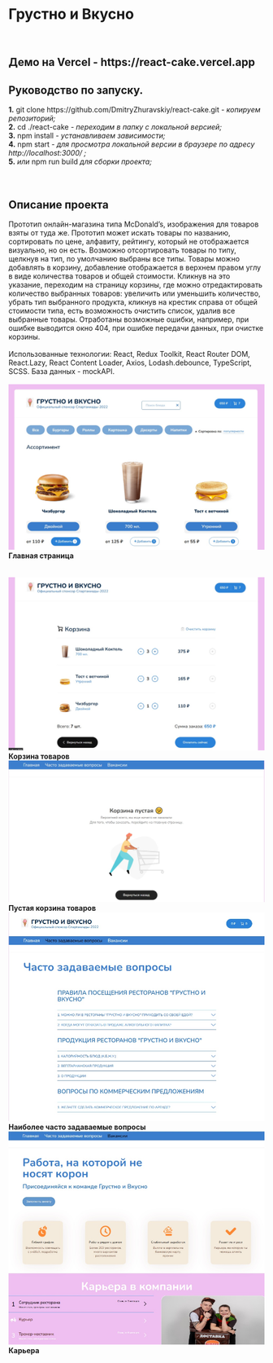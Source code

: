 <h1><b>Грустно и Вкусно</b></h1>
<br />
<h2><b>Демо на Vercel - </b>  https://react-cake.vercel.app </h2> 

<h2><b>Руководство по запуску.</b></h2>
<b>1.</b> git clone https://github.com/DmitryZhuravskiy/react-cake.git <i> - копируем репозиторий;</i><br />
<b>2.</b> cd ./react-cake <i>- переходим в папку с локальной версией;</i><br />
<b>3.</b> npm install <i>- устанавливаем зависимости;</i><br />
<b>4.</b> npm start <i>- для просмотра локальной версии в браузере по адресу http://localhost:3000/ ;</i><br />
<b>5.</b> <i>или</i> npm run build <i> для сборки проекта;</i><br />
<br /><br />
<h2><b>Описание проекта</b></h2>
Прототип онлайн-магазина типа McDonald’s, изображения для товаров взяты от туда же. Прототип может искать товары по названию, сортировать по цене, алфавиту, рейтингу, который не отображается визуально, но он есть. Возможно отсортировать товары по типу, щелкнув на тип, по умолчанию выбраны все типы. Товары можно добавлять в корзину, добавление отображается в верхнем правом углу в виде количества товаров и общей стоимости. Кликнув на это указание, переходим на страницу корзины, где можно отредактировать количество выбранных товаров: увеличить или уменьшить количество, убрать тип выбранного продукта, кликнув на крестик справа от общей стоимости типа, есть возможность очистить список, удалив все выбранные товары. Отработаны возможные ошибки, например, при ошибке выводится окно 404, при ошибке передачи данных, при очистке корзины.
<br></br>
Использованные технологии: React, Redux Toolkit, React Router DOM, React.Lazy, React Content Loader, Axios, Lodash.debounce,  TypeScript, SCSS. База данных - mockAPI.
<br /><br />
<img src="https://github.com/DmitryZhuravskiy/react-cake/raw/pictures/images/main.jpg "/>
<b>Главная страница</b>
<br /><br /><br />

<img src="https://github.com/DmitryZhuravskiy/react-cake/raw/pictures/images/cart.jpg "/>
<b>Корзина товаров</b>
<br />

<img src="https://github.com/DmitryZhuravskiy/react-cake/raw/pictures/images/cart0.jpg "/>
<b>Пустая корзина товаров</b>
<br />

<img src="https://github.com/DmitryZhuravskiy/react-cake/raw/pictures/images/fag.jpg "/>
<b>Наиболее часто задаваемые вопросы</b>
<br />

<img src="https://github.com/DmitryZhuravskiy/react-cake/raw/pictures/images/career.jpg "/>
<b>Карьера</b>
<br />